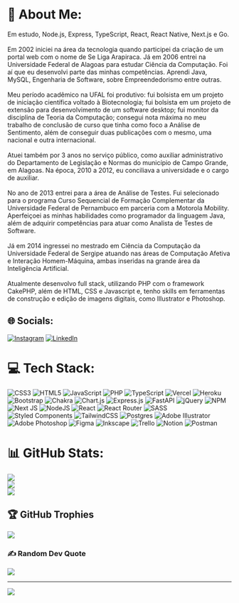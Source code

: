 # 💫 About Me:
Em estudo, Node.js, Express, TypeScript, React, React Native, Next.js e Go.<br><br>Em 2002 iniciei na área da tecnologia quando participei da criação de um portal web com o nome de Se Liga Arapiraca. Já em 2006 entrei na Universidade Federal de Alagoas para estudar Ciência da Computação. Foi aí que eu desenvolvi parte das minhas competências. Aprendi Java, MySQL, Engenharia de Software, sobre Empreendedorismo entre outras.<br><br>Meu período acadêmico na UFAL foi produtivo: fui bolsista em um projeto de iniciação científica voltado à Biotecnologia; fui bolsista em um projeto de extensão para desenvolvimento de um software desktop; fui monitor da disciplina de Teoria da Computação; consegui nota máxima no meu trabalho de conclusão de curso que tinha como foco a Análise de Sentimento, além de conseguir duas publicações com o mesmo, uma nacional e outra internacional.<br><br>Atuei também por 3 anos no serviço público, como auxiliar administrativo do Departamento de Legislação e Normas do município de Campo Grande, em Alagoas. Na época, 2010 a 2012, eu conciliava a universidade e o cargo de auxiliar.<br><br>No ano de 2013 entrei para a área de Análise de Testes. Fui selecionado para o programa Curso Sequencial de Formação Complementar da Universidade Federal de Pernambuco em parceria com a Motorola Mobility. Aperfeiçoei as minhas habilidades como programador da linguagem Java, além de adquirir competências para atuar como Analista de Testes de Software.<br><br>Já em 2014 ingressei no mestrado em Ciência da Computação da Universidade Federal de Sergipe atuando nas áreas de Computação Afetiva e Interação Homem-Máquina, ambas inseridas na grande área da Inteligência Artificial.<br><br>Atualmente desenvolvo full stack, utilizando PHP com o framework CakePHP, além de HTML, CSS e Javascript e, tenho skills em ferramentas de construção e edição de imagens digitais, como Illustrator e Photoshop.


## 🌐 Socials:
[![Instagram](https://img.shields.io/badge/Instagram-%23E4405F.svg?logo=Instagram&logoColor=white)](https://instagram.com/gui___amorim) [![LinkedIn](https://img.shields.io/badge/LinkedIn-%230077B5.svg?logo=linkedin&logoColor=white)](https://linkedin.com/in/guideoliveiraamorim) 

# 💻 Tech Stack:
![CSS3](https://img.shields.io/badge/css3-%231572B6.svg?style=for-the-badge&logo=css3&logoColor=white) ![HTML5](https://img.shields.io/badge/html5-%23E34F26.svg?style=for-the-badge&logo=html5&logoColor=white) ![JavaScript](https://img.shields.io/badge/javascript-%23323330.svg?style=for-the-badge&logo=javascript&logoColor=%23F7DF1E) ![PHP](https://img.shields.io/badge/php-%23777BB4.svg?style=for-the-badge&logo=php&logoColor=white) ![TypeScript](https://img.shields.io/badge/typescript-%23007ACC.svg?style=for-the-badge&logo=typescript&logoColor=white) ![Vercel](https://img.shields.io/badge/vercel-%23000000.svg?style=for-the-badge&logo=vercel&logoColor=white) ![Heroku](https://img.shields.io/badge/heroku-%23430098.svg?style=for-the-badge&logo=heroku&logoColor=white) ![Bootstrap](https://img.shields.io/badge/bootstrap-%23563D7C.svg?style=for-the-badge&logo=bootstrap&logoColor=white) ![Chakra](https://img.shields.io/badge/chakra-%234ED1C5.svg?style=for-the-badge&logo=chakraui&logoColor=white) ![Chart.js](https://img.shields.io/badge/chart.js-F5788D.svg?style=for-the-badge&logo=chart.js&logoColor=white) ![Express.js](https://img.shields.io/badge/express.js-%23404d59.svg?style=for-the-badge&logo=express&logoColor=%2361DAFB) ![FastAPI](https://img.shields.io/badge/FastAPI-005571?style=for-the-badge&logo=fastapi) ![jQuery](https://img.shields.io/badge/jquery-%230769AD.svg?style=for-the-badge&logo=jquery&logoColor=white) ![NPM](https://img.shields.io/badge/NPM-%23000000.svg?style=for-the-badge&logo=npm&logoColor=white) ![Next JS](https://img.shields.io/badge/Next-black?style=for-the-badge&logo=next.js&logoColor=white) ![NodeJS](https://img.shields.io/badge/node.js-6DA55F?style=for-the-badge&logo=node.js&logoColor=white) ![React](https://img.shields.io/badge/react-%2320232a.svg?style=for-the-badge&logo=react&logoColor=%2361DAFB) ![React Router](https://img.shields.io/badge/React_Router-CA4245?style=for-the-badge&logo=react-router&logoColor=white) ![SASS](https://img.shields.io/badge/SASS-hotpink.svg?style=for-the-badge&logo=SASS&logoColor=white) ![Styled Components](https://img.shields.io/badge/styled--components-DB7093?style=for-the-badge&logo=styled-components&logoColor=white) ![TailwindCSS](https://img.shields.io/badge/tailwindcss-%2338B2AC.svg?style=for-the-badge&logo=tailwind-css&logoColor=white) ![Postgres](https://img.shields.io/badge/postgres-%23316192.svg?style=for-the-badge&logo=postgresql&logoColor=white) ![Adobe Illustrator](https://img.shields.io/badge/adobeillustrator-%23FF9A00.svg?style=for-the-badge&logo=adobeillustrator&logoColor=white) ![Adobe Photoshop](https://img.shields.io/badge/adobephotoshop-%2331A8FF.svg?style=for-the-badge&logo=adobephotoshop&logoColor=white) 	![Figma](https://img.shields.io/badge/figma-%23F24E1E.svg?style=for-the-badge&logo=figma&logoColor=white) ![Inkscape](https://img.shields.io/badge/Inkscape-e0e0e0?style=for-the-badge&logo=inkscape&logoColor=080A13) ![Trello](https://img.shields.io/badge/Trello-%23026AA7.svg?style=for-the-badge&logo=Trello&logoColor=white) ![Notion](https://img.shields.io/badge/Notion-%23000000.svg?style=for-the-badge&logo=notion&logoColor=white) ![Postman](https://img.shields.io/badge/Postman-FF6C37?style=for-the-badge&logo=postman&logoColor=white)
# 📊 GitHub Stats:
![](https://github-readme-stats.vercel.app/api?username=GuilhermeDeOliveiraAmorim&theme=darcula&hide_border=false&include_all_commits=false&count_private=false)<br/>
![](https://github-readme-streak-stats.herokuapp.com/?user=GuilhermeDeOliveiraAmorim&theme=darcula&hide_border=false)<br/>
![](https://github-readme-stats.vercel.app/api/top-langs/?username=GuilhermeDeOliveiraAmorim&theme=darcula&hide_border=false&include_all_commits=false&count_private=false&layout=compact)

## 🏆 GitHub Trophies
![](https://github-profile-trophy.vercel.app/?username=GuilhermeDeOliveiraAmorim&theme=radical&no-frame=false&no-bg=true&margin-w=4)

### ✍️ Random Dev Quote
![](https://quotes-github-readme.vercel.app/api?type=horizontal&theme=radical)

---
[![](https://visitcount.itsvg.in/api?id=GuilhermeDeOliveiraAmorim&icon=0&color=0)](https://visitcount.itsvg.in)
